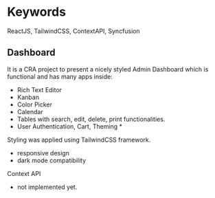 # Keywords

ReactJS, TailwindCSS, ContextAPI, Syncfusion


## Dashboard

It is a CRA project to present a nicely styled Admin Dashboard which is functional and has many apps inside:
 - Rich Text Editor
 - Kanban
 - Color Picker
 - Calendar
 - Tables with search, edit, delete, print functionalities. 
 - User Authentication, Cart, Theming * 

Styling was applied using TailwindCSS framework. 
  - responsive design
  - dark mode compatibility

Context API
 
 
 * not implemented yet.

